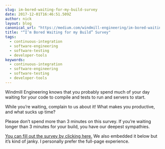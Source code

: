 ```yaml
---
slug: im-bored-waiting-for-my-build-survey
date: 2017-12-01T16:46:51.509Z
author: nick
layout: blog
canonical_url: "https://medium.com/windmill-engineering/im-bored-waiting-for-my-build-survey-1dbe55048212"
title: "“I’m Bored Waiting for my Build” Survey"
tags:
  - continuous-integration
  - software-engineering
  - software-testing
  - developer-tools
keywords:
  - continuous-integration
  - software-engineering
  - software-testing
  - developer-tools
---
```


Windmill Engineering knows that you probably spend much of your day waiting for your code to compile and tests to run and servers to start.

While you’re waiting, complain to us about it! What makes you productive, and what sucks up time?

Please don’t spend more than 3 minutes on this survey. If you’re waiting longer than 3 minutes for your build, you have our deepest sympathies.

[You can fill out the survey by clicking here.](https://docs.google.com/forms/d/e/1FAIpQLSfhHckSoH8bGZoFEMNFalVDC7vKVhv8WvnnrN1-PDJA1xG7tQ/viewform) We also embedded it below but it’s kind of janky. I personally prefer the full-page experience.
